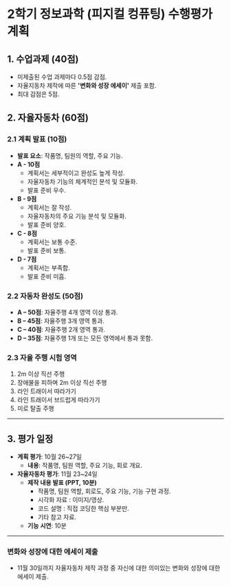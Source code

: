 # 2학기 정보과학 (피지컬 컹퓨팅) 수행평가 계획

## 1. 수업과제 (40점)
  - 미제출된 수업 과제마다 0.5점 감점.
  - 자율지동차 제작에 따른 **'변화와 성장 에세이'** 제출 포함.
  - 최대 감점은 5점.

## 2. 자율자동차 (60점)

### 2.1 계획 발표 (10점)
- **발표 요소**: 작품명, 팀원의 역할, 주요 기능.
- **A - 10점** 
  - 계획서는 세부적이고 완성도 높게 작성.
  - 자율자동차 기능의 체계적인 분석 및 모듈화.
  - 발표 준비 우수.
- **B - 9점**
  - 계획서는 잘 작성.
  - 자율자동차의 주요 기능 분석 및 모듈화.
  - 발표 준비 양호.
- **C - 8점**
  - 계획서는 보통 수준.
  - 발표 준비 보통.
- **D - 7점**
  - 계획서는 부족함.
  - 발표 준비 미흡.

### 2.2 자동차 완성도 (50점)
- **A – 50점**: 자율주행 4개 영역 이상 통과.
- **B – 45점**: 자율주행 3개 영역 통과.
- **C – 40점**: 자율주행 2개 영역 통과.
- **D – 35점**: 자율주행 1개 또는 모든 영역에서 통과 못함.

### 2.3 자율 주행 시험 영역
1. 2m 이상 직선 주행 
2. 장애물을 피하며 2m 이상 직선 주행
3. 라인 트래이서 따라가기
4. 라인 트래이서 브드럽게 따라가기
5. 미로 탈출 주행 

---

## 3. 평가 일정 
- **계획 평가**: 10월 26~27일
  - **내용**: 작품명, 팀원 역할, 주요 기능, 회로 개요.
- **자율자동차 평가**: 11월 23~24일
  - **제작 내용 발표 (PPT, 10분)**
    - 작품명, 팀원 역할, 회로도, 주요 기능, 기능 구현 과정.
    - 시각화 자료 : 이미지/영상.
    - 코드  설명  : 직접 코딩한 핵심 부분만.
    - 기타 참고 자료.
  - **기능 시연**: 10분

---

### 변화와 성장에 대한 에세이 제출
- 11월 30일까지 자율자동차 제작 과정 중 자신에 대한 의미있는 변화와 성장에 대한 에세이 제출.
